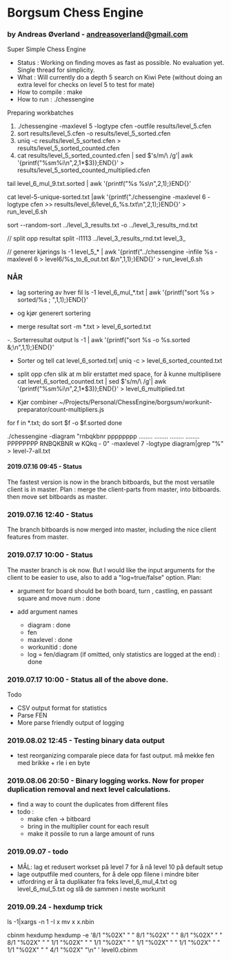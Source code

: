 # Borgsum Chess Engine
### by Andreas Øverland - andreasoverland@gmail.com



Super Simple Chess Engine

- Status : Working on finding moves as fast as possible. No evaluation yet. Single thread for simplicity.
- What : Will currently do a depth 5 search on Kiwi Pete (without doing an extra level for checks on level 5 to test for mate)
- How to compile : make
- How to run : ./chessengine

Preparing workbatches

1. ./chessengine -maxlevel 5 -logtype cfen -outfile results/level_5.cfen
2. sort results/level_5.cfen -o results/level_5_sorted.cfen
3. uniq -c results/level_5_sorted.cfen > results/level_5_sorted_counted.cfen
4. cat results/level_5_sorted_counted.cfen | sed $'s/m/\ /g'| awk '{printf("%sm%i\n",$2,$1*$3)};END{}' > results/level_5_sorted_counted_multiplied.cfen


tail level_6_mul_9.txt.sorted | awk '{printf("%s %s\n",$2,$1);}END{}'

cat level-5-unique-sorted.txt |awk '{printf("./chessengine -maxlevel 6 -logtype cfen >> results/level_6/level_6_%s.txt\n",$2,$1);}END{}' > run_level_6.sh

sort --random-sort ../level_3_results.txt -o ../level_3_results_rnd.txt

// split opp resultat
split -l1113  ../level_3_results_rnd.txt level_3_

// generer kjørings
ls -1 level_5_* | awk '{printf("../chessengine -infile %s -maxlevel 6 > level6/%s_to_6_out.txt &\n",$1,$1);}END{}' > run_level_6.sh

### NÅR
- lag sortering av hver fil
ls -1 level_6_mul_*.txt | awk '{printf("sort %s > sorted/%s ; ",$1,$1);}END{}'
- og kjør generert sortering

- merge resultat
sort -m *.txt > level_6_sorted.txt

-. Sorterresultat output
ls -1 | awk '{printf("sort %s -o %s.sorted &;\n",$1,$1);}END{}'

- Sorter og tell
cat level_6_sorted.txt| uniq -c > level_6_sorted_counted.txt

- split opp cfen slik at m blir erstattet med space, for å kunne multiplisere
cat level_6_sorted_counted.txt | sed $'s/m/\ /g'| awk '{printf("%sm%i\n",$2,$1*$3)};END{}' > level_6_multiplied.txt

- Kjør combiner
 ~/Projects/Personal/ChessEngine/borgsum/workunit-preparator/count-multipliers.js

for f in *.txt; do
sort $f -o $f.sorted
done


./chessengine -diagram "rnbqkbnr pppppppp ........ ........ ........ ........ PPPPPPPP RNBQKBNR w KQkq - 0" -maxlevel 7 -logtype diagram|grep "%" > level-7-all.txt


#### 2019.07.16 09:45 - Status
The fastest version is now in the branch bitboards, but the most versatile client is in master.
Plan : merge the client-parts from master, into bitboards. then move set bitboards as master.

### 2019.07.16 12:40 - Status
The branch bitboards is now merged into master, including the nice client features from master.

### 2019.07.17 10:00 - Status
The master branch is ok now. But I would like the input arguments for the client to be easier to use, also to add a "log=true/false" option.
Plan:
- argument for board should be both board, turn , castling, en passant square and move num : done

- add argument names
  - diagram : done
  - fen
  - maxlevel : done
  - workunitid : done
  - log = fen/diagram (if omitted, only statistics are logged at the end) : done


### 2019.07.17 10:00 - Status all of the above done.


Todo
- CSV output format for statistics
- Parse FEN
- More parse friendly output of logging

### 2019.08.02 12:45 - Testing binary data output
- test reorganizing comparale piece data for fast output. må mekke fen med brikke + rle i en byte

### 2019.08.06 20:50 - Binary logging works. Now for proper duplication removal and next level calculations.
- find a way to count the duplicates from different files
 - todo :
   - make cfen -> bitboard
   - bring in the multiplier count for each result
   - make it possile to run a large amount of runs



### 2019.09.07 - todo
- MÅL: lag et redusert workset på level 7 for å nå level 10 på default setup
- lage outputfile med counters, for å dele opp filene i mindre biter
- utfordring er å ta duplikater fra feks level_6_mul_4.txt og level_6_mul_5.txt og slå de sammen i neste workunit


### 2019.09.24 - hexdump trick

 ls -1|xargs -n 1 -I x mv x x.nbin

cbinm hexdump
hexdump -e '8/1 "%02X" " " 8/1 "%02X" " " 8/1 "%02X" " " 8/1 "%02X" " " 1/1 "%02X" " " 1/1 "%02X" " " 1/1 "%02X" " " 1/1 "%02X" " " 1/1 "%02X" " " 4/1 "%02X"  "\n" '  level0.cbinm

